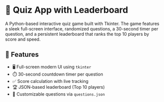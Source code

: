 # 🧠 Quiz App with Leaderboard

A Python-based interactive quiz game built with Tkinter. 
The game features a sleek full-screen interface, randomized questions, a 30-second timer per question, and a persistent leaderboard that ranks the top 10 players by score and speed.

## 🚀 Features

- 🖥️ Full-screen modern UI using `tkinter`
- ⏱️ 30-second countdown timer per question
- ✅ Score calculation with live tracking
- 🏆 JSON-based leaderboard (Top 10 players)
- 📂 Customizable questions via `questions.json`



